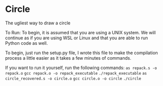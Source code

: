# Circle
The ugliest way to draw a circle

To Run:
To begin, it is assumed that you are using a UNIX system. We will continue as if you are using WSL or Linux and that you are able to run Python code as well.

To begin, just run the setup.py file, I wrote this file to make the compilation process a little easier as it takes a few minutes of commands.

If you want to run it yourself, run the following commands:
```as repack.s -o repack.o```
```gcc repack.o -o repack_executable```
```./repack_executable```
```as circle_recovered.s -o circle.o```
```gcc circle.o -o circle```
```./circle```
